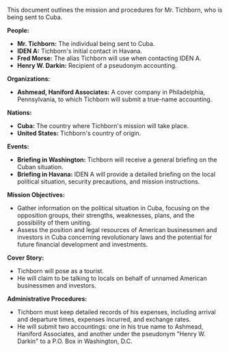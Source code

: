 This document outlines the mission and procedures for Mr. Tichborn, who is being sent to Cuba.

**People:**

*   **Mr. Tichborn:** The individual being sent to Cuba.
*   **IDEN A:** Tichborn's initial contact in Havana.
*   **Fred Morse:** The alias Tichborn will use when contacting IDEN A.
*   **Henry W. Darkin:** Recipient of a pseudonym accounting.

**Organizations:**

*   **Ashmead, Haniford Associates:** A cover company in Philadelphia, Pennsylvania, to which Tichborn will submit a true-name accounting.

**Nations:**

*   **Cuba:** The country where Tichborn's mission will take place.
*   **United States:** Tichborn's country of origin.

**Events:**

*   **Briefing in Washington:** Tichborn will receive a general briefing on the Cuban situation.
*   **Briefing in Havana:** IDEN A will provide a detailed briefing on the local political situation, security precautions, and mission instructions.

**Mission Objectives:**

*   Gather information on the political situation in Cuba, focusing on the opposition groups, their strengths, weaknesses, plans, and the possibility of them uniting.
*   Assess the position and legal resources of American businessmen and investors in Cuba concerning revolutionary laws and the potential for future financial development and investments.

**Cover Story:**

*   Tichborn will pose as a tourist.
*   He will claim to be talking to locals on behalf of unnamed American businessmen and investors.

**Administrative Procedures:**

*   Tichborn must keep detailed records of his expenses, including arrival and departure times, expenses incurred, and exchange rates.
*   He will submit two accountings: one in his true name to Ashmead, Haniford Associates, and another under the pseudonym "Henry W. Darkin" to a P.O. Box in Washington, D.C.
